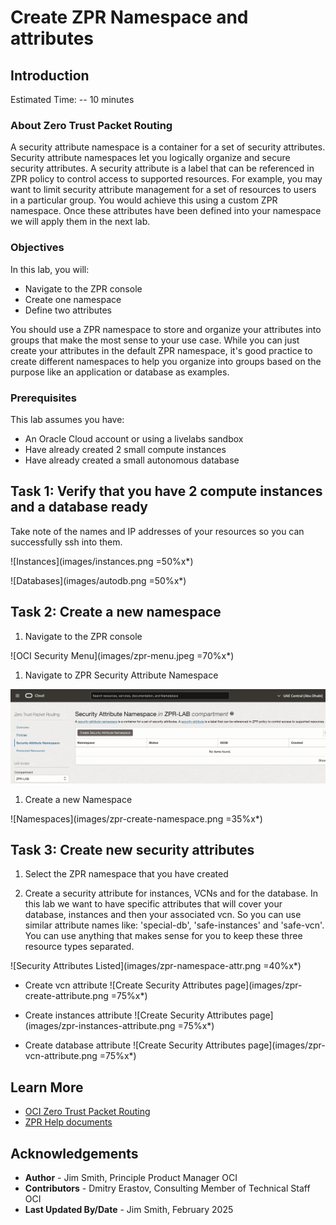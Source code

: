 # Create ZPR Namespace and attributes

## Introduction

Estimated Time: -- 10 minutes

### About Zero Trust Packet Routing

A security attribute namespace is a container for a set of security attributes. Security attribute namespaces let you logically organize and secure security attributes. A security attribute is a label that can be referenced in ZPR policy to control access to supported resources. For example, you may want to limit security attribute management for a set of resources to users in a particular group. You would achieve this using a custom ZPR namespace. Once these attributes have been defined into your namespace we will apply them in the next lab.

### Objectives

In this lab, you will:

* Navigate to the ZPR console
* Create one namespace
* Define two attributes

You should use a ZPR namespace to store and organize your attributes into groups that make the most sense to your use case. While you can just create your attributes in the default ZPR namespace, it's good practice to create different namespaces to help you organize into groups based on the purpose like an application or database as examples.

### Prerequisites

This lab assumes you have:

* An Oracle Cloud account or using a livelabs sandbox
* Have already created 2 small compute instances
* Have already created a small autonomous database

## Task 1: Verify that you have 2 compute instances and a database ready

Take note of the names and IP addresses of your resources so you can successfully ssh into them.

![Instances](images/instances.png =50%x*)

![Databases](images/autodb.png =50%x*)

## Task 2: Create a new namespace

1. Navigate to the ZPR console

 ![OCI Security Menu](images/zpr-menu.jpeg =70%x*)

1. Navigate to ZPR Security Attribute Namespace

  ![ZPR name space listing page](images/zpr-namespace.png)

1. Create a new Namespace

  ![Namespaces](images/zpr-create-namespace.png =35%x*)

## Task 3: Create new security attributes

1. Select the ZPR namespace that you have created

1. Create a security attribute for instances, VCNs and for the database. In this lab we want to have specific attributes that will cover your database, instances and then your associated vcn. So you can use similar attribute names like: 'special-db', 'safe-instances' and 'safe-vcn'. You can use anything that makes sense for you to keep these three resource types separated.

  ![Security Attributes Listed](images/zpr-namespace-attr.png =40%x*)

- Create vcn attribute
  ![Create Security Attributes page](images/zpr-create-attribute.png =75%x*)

- Create instances attribute
  ![Create Security Attributes page](images/zpr-instances-attribute.png =75%x*)

- Create database attribute
  ![Create Security Attributes page](images/zpr-vcn-attribute.png =75%x*)

## Learn More

* [OCI Zero Trust Packet Routing](https://www.oracle.com/security/cloud-security/zero-trust-packet-routing/)
* [ZPR Help documents](https://docs.oracle.com/en-us/iaas/Content/zero-trust-packet-routing/overview.htm)

## Acknowledgements

- **Author** - Jim Smith, Principle Product Manager OCI
- **Contributors** - Dmitry Erastov, Consulting Member of Technical Staff OCI
- **Last Updated By/Date** - Jim Smith, February 2025